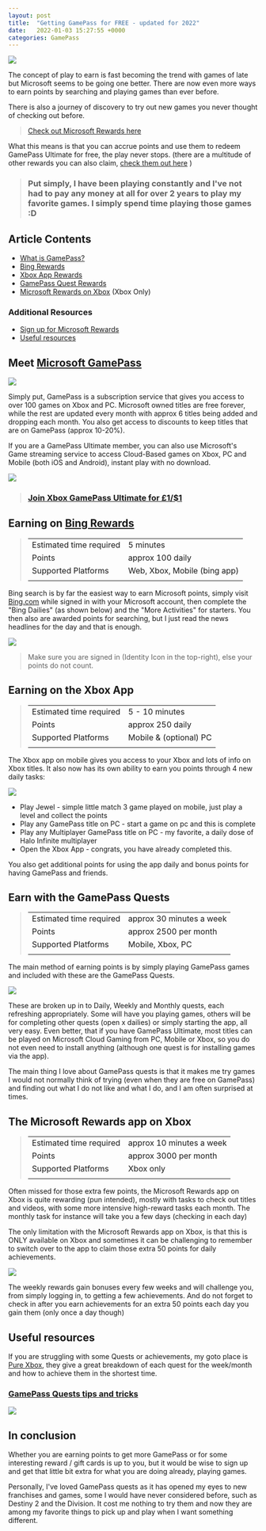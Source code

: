 ```yaml
---
layout: post
title:  "Getting GamePass for FREE - updated for 2022"
date:   2022-01-03 15:27:55 +0000
categories: GamePass
---
```


![](https://media.giphy.com/media/3o6wO4lpSaVQn1J8aI/giphy.gif)

The concept of play to earn is fast becoming the trend with games of late but Microsoft seems to be going one better.  There are now even more ways to earn points by searching and playing games than ever before. 

There is also a journey of discovery to try out new games you never thought of checking out before.

> [Check out Microsoft Rewards here](https://www.microsoft.com/en-gb/rewards)

What this means is that you can accrue points and use them to redeem GamePass Ultimate for free, the play never stops. (there are a multitude of other rewards you can also claim, [check them out here](https://www.microsoft.com/en-gb/rewards) )

> ### Put simply, I have been playing constantly and I've not had to pay any money at all for over 2 years to play my favorite games. I simply spend time playing those games :D

## Article Contents

* [What is GamePass?](#meet-microsoft-gamepass)
* [Bing Rewards](#earning-on-bing-rewards)
* [Xbox App Rewards](#earning-on-the-xbox-app)
* [GamePass Quest Rewards](#earn-with-the-gamepass-quests)
* [Microsoft Rewards on Xbox](#the-microsoft-rewards-app-on-xbox) (Xbox Only)

### Additional Resources

* [Sign up for Microsoft Rewards](https://www.microsoft.com/en-gb/rewards)
* [Useful resources](#useful-resources)

## Meet [Microsoft GamePass](https://www.xbox.com/en-GB/xbox-game-pass)

[![](https://thegeekiverse.com/wp-content/uploads/2020/03/xbox-gamepass.jpg)](https://www.xbox.com/en-GB/xbox-game-pass)

Simply put, GamePass is a subscription service that gives you access to over 100 games on Xbox and PC.  Microsoft owned titles are free forever, while the rest are updated every month with approx 6 titles being added and dropping each month.
You also get access to discounts to keep titles that are on GamePass (approx 10-20%).

If you are a GamePass Ultimate member, you can also use Microsoft's Game streaming service to access Cloud-Based games on Xbox, PC and Mobile (both iOS and Android), instant play with no download.

![](https://www.satyrnet.it/wp-content/uploads/bfi_thumb/Xbox-Cloud-Gaming-in-arrivo-in-Beta-3d3q10f95gy3x9e6m44etc.jpg)

> ### [Join Xbox GamePass Ultimate for £1/$1](https://www.xbox.com/en-GB/xbox-game-pass#join)

## Earning on [Bing Rewards](https://www.bing.com/)

> |||
> |-|-|
> |Estimated time required | 5 minutes |
> |Points| approx 100 daily|
> |Supported Platforms| Web, Xbox, Mobile (bing app) |
> |||

Bing search is by far the easiest way to earn Microsoft points, simply visit [Bing.com](https://www.bing.com/) while signed in with your Microsoft account, then complete the "Bing Dailies" (as shown below) and the "More Activities" for starters.  You then also are awarded points for searching, but I just read the news headlines for the day and that is enough.

![](/Images/GamePassRewards/01_BingRewards.jpg)

> Make sure you are signed in (Identity Icon in the top-right), else your points do not count.

## Earning on the Xbox App

> |||
> |-|-|
> |Estimated time required | 5 - 10 minutes |
> |Points| approx 250 daily|
> |Supported Platforms| Mobile & (optional) PC |
> |||

The Xbox app on mobile gives you access to your Xbox and lots of info on Xbox titles.  It also now has its own ability to earn you points through 4 new daily tasks:

![](/Images/GamePassRewards/02_XboxAppRewards.jpg)

* Play Jewel - simple little match 3 game played on mobile, just play a level and collect the points
* Play any GamePass title on PC - start a game on pc and this is complete
* Play any Multiplayer GamePass title on PC - my favorite, a daily dose of Halo Infinite multiplayer
* Open the Xbox App - congrats, you have already completed this.

You also get additional points for using the app daily and bonus points for having GamePass and friends.

## Earn with the GamePass Quests

> |||
> |-|-|
> |Estimated time required | approx 30 minutes a week |
> |Points| approx 2500 per month|
> |Supported Platforms| Mobile, Xbox, PC |
> |||

The main method of earning points is by simply playing GamePass games and included with these are the GamePass Quests.

![](/Images/GamePassRewards/03_GamePassRewards.jpg)

These are broken up in to Daily, Weekly and Monthly quests, each refreshing appropriately.  Some will have you playing games, others will be for completing other quests (open x dailies) or simply starting the app, all very easy.
Even better, that if you have GamePass Ultimate, most titles can be played on Microsoft Cloud Gaming from PC, Mobile or Xbox, so you do not even need to install anything (although one quest is for installing games via the app).

The main thing I love about GamePass quests is that it makes me try games I would not normally think of trying (even when they are free on GamePass) and finding out what I do not like and what I do, and I am often surprised at times.

## The Microsoft Rewards app on Xbox

> |||
> |-|-|
> |Estimated time required | approx 10 minutes a week |
> |Points| approx 3000 per month|
> |Supported Platforms| Xbox only |
> |||

Often missed for those extra few points, the Microsoft Rewards app on Xbox is quite rewarding (pun intended), mostly with tasks to check out titles and videos, with some more intensive high-reward tasks each month.  The monthly task for instance will take you a few days (checking in each day)

The only limitation with the Microsoft Rewards app on Xbox, is that this is ONLY available on Xbox and sometimes it can be challenging to remember to switch over to the app to claim those extra 50 points for daily achievements.

![](/Images/GamePassRewards/04_Xbox_Rewards.png)

The weekly rewards gain bonuses every few weeks and will challenge you, from simply logging in, to getting a few achievements.  And do not forget to check in after you earn achievements for an extra 50 points each day you gain them (only once a day though)

## Useful resources

If you are struggling with some Quests or achievements, my goto place is [Pure Xbox](https://www.purexbox.com/tags/xbox-game-pass-quests), they give a great breakdown of each quest for the week/month and how to achieve them in the shortest time.

### [GamePass Quests tips and tricks](https://www.purexbox.com/tags/xbox-game-pass-quests)

[![](https://images.purexbox.com/996fa2573f855/xbox-game-pass-quests-december-2021.large.jpg)](https://www.purexbox.com/tags/xbox-game-pass-quests)

## In conclusion

Whether you are earning points to get more GamePass or for some interesting reward / gift cards is up to you, but it would be wise to sign up and get that little bit extra for what you are doing already, playing games.

Personally, I've loved GamePass quests as it has opened my eyes to new franchises and games, some I would have never considered before, such as Destiny 2 and the Division.  It cost me nothing to try them and now they are among my favorite things to pick up and play when I want something different.